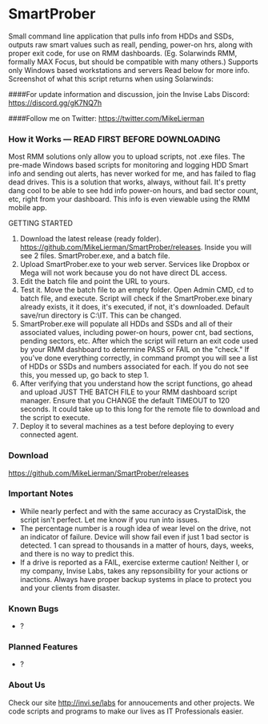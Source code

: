 # SmartProber

Small command line application that pulls info from HDDs and SSDs, outputs raw smart values such as reall, pending, power-on hrs, along with proper exit code, for use on RMM dashboards. (Eg. Solarwinds RMM, formally MAX Focus, but should be compatible with many others.) Supports only Windows based workstations and servers Read below for more info. Screenshot of what this script returns when using Solarwinds:

####For update information and discussion, join the Invise Labs Discord: https://discord.gg/gK7NQ7h

####Follow me on Twitter: https://twitter.com/MikeLierman

### How it Works — READ FIRST BEFORE DOWNLOADING
Most RMM solutions only allow you to upload scripts, not .exe files. The pre-made Windows based scripts for monitoring and logging HDD Smart info and sending out alerts, has never worked for me, and has failed to flag dead drives. This is a solution that works, always, without fail. It's pretty dang cool to be able to see hdd info power-on hours, and bad sector count, etc, right from your dashboard. This info is even viewable using the RMM mobile app.

GETTING STARTED
1. Download the latest release (ready folder). https://github.com/MikeLierman/SmartProber/releases. Inside you will see 2 files. SmartProber.exe, and a batch file. 
2. Upload SmartProber.exe to your web server. Services like Dropbox or Mega will not work because you do not have direct DL access.
3. Edit the batch file and point the URL to yours.
4. Test it. Move the batch file to an empty folder. Open Admin CMD, cd to batch file, and execute. Script will check if the SmartProber.exe binary already exists, it it does, it's executed, if not, it's downloaded. Default save/run directory is C:\IT. This can be changed.
5. SmartProber.exe will populate all HDDs and SSDs and all of their associated values, including power-on hours, power cnt, bad sections, pending sectors, etc. After which the script will return an exit code used by your RMM dashboard to determine PASS or FAIL on the "check." If you've done everything correctly, in command prompt you will see a list of HDDs or SSDs and numbers associated for each. If you do not see this, you messed up, go back to step 1.
6. After verifying that you understand how the script functions, go ahead and upload JUST THE BATCH FILE to your RMM dashboard script manager. Ensure that you CHANGE the default TIMEOUT to 120 seconds. It could take up to this long for the remote file to download and the script to execute.
7. Deploy it to several machines as a test before deploying to every connected agent.

### Download
https://github.com/MikeLierman/SmartProber/releases

### Important Notes
* While nearly perfect and with the same accuracy as CrystalDisk, the script isn't perfect. Let me know if you run into issues.
* The percentage number is a rough idea of wear level on the drive, not an indicator of failure. Device will show fail even if just 1 bad sector is detected. 1 can spread to thousands in a matter of hours, days, weeks, and there is no way to predict this.
* If a drive is reported as a FAIL, exercise exterme caution! Neither I, or my company, Invise Labs, takes any repsonsibility for your actions or inactions. Always have proper backup systems in place to protect you and your clients from disaster. 

### Known Bugs
* ?

### Planned Features
* ?

### About Us
Check our site http://invi.se/labs for annoucements and other projects. We code scripts and programs to make our lives as IT Professionals easier. 

